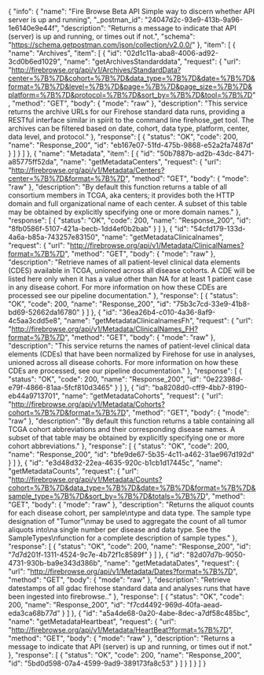 {
  "info": {
    "name": "Fire Browse Beta API Simple way to discern whether API server is up and running",
    "_postman_id": "24047d2c-93e9-413b-9a96-1e6140e9e44f",
    "description": "Returns a message to indicate that API (server) is up and running, or times out if not.",
    "schema": "https://schema.getpostman.com/json/collection/v2.0.0/"
  },
  "item": [
    {
      "name": "Archives",
      "item": [
        {
          "id": "02d1c11a-aba8-4006-ad92-3cd0b6ed1029",
          "name": "getArchivesStandarddata",
          "request": {
            "url": "http://firebrowse.org/api/v1/Archives/StandardData?center=%7B%7D&cohort=%7B%7D&data_type=%7B%7D&date=%7B%7D&format=%7B%7D&level=%7B%7D&page=%7B%7D&page_size=%7B%7D&platform=%7B%7D&protocol=%7B%7D&sort_by=%7B%7D&tool=%7B%7D",
            "method": "GET",
            "body": {
              "mode": "raw"
            },
            "description": "This service returns the archive URLs for our Firehose standard data runs, providing a RESTful interface similar in spirit to the command line firehose_get tool. The archives can be filtered based on date, cohort, data type, platform, center, data level, and protocol."
          },
          "response": [
            {
              "status": "OK",
              "code": 200,
              "name": "Response_200",
              "id": "eb167e07-51fd-475b-9868-e52a2fa7487d"
            }
          ]
        }
      ]
    },
    {
      "name": "Metadata",
      "item": [
        {
          "id": "50b7887b-ad2b-43dc-8471-a85775ff52da",
          "name": "getMetadataCenters",
          "request": {
            "url": "http://firebrowse.org/api/v1/Metadata/Centers?center=%7B%7D&format=%7B%7D",
            "method": "GET",
            "body": {
              "mode": "raw"
            },
            "description": "By default this function returns a table of all consortium members in TCGA, aka centers; it provides both the HTTP domain and full organizational name of each center.  A subset of this table may be obtained by explicitly specifying one or more domain names."
          },
          "response": [
            {
              "status": "OK",
              "code": 200,
              "name": "Response_200",
              "id": "8fb0586f-5107-421a-becb-1dd4ef0b2bab"
            }
          ]
        },
        {
          "id": "54cfd179-133d-4a6a-b85a-743257e83150",
          "name": "getMetadataClinicalnames",
          "request": {
            "url": "http://firebrowse.org/api/v1/Metadata/ClinicalNames?format=%7B%7D",
            "method": "GET",
            "body": {
              "mode": "raw"
            },
            "description": "Retrieve names of all patient-level clinical data elements (CDES) available in TCGA, unioned across all disease cohorts. A CDE will be listed here only when it has a value other than NA for at least 1 patient case in any disease cohort. For more information on how these CDEs are processed see our pipeline documentation."
          },
          "response": [
            {
              "status": "OK",
              "code": 200,
              "name": "Response_200",
              "id": "75b3c7cd-33e9-41b8-bd69-52662da16780"
            }
          ]
        },
        {
          "id": "36ea26b4-c010-4a36-8af9-4c5aa3cdd5e8",
          "name": "getMetadataClinicalnamesFh",
          "request": {
            "url": "http://firebrowse.org/api/v1/Metadata/ClinicalNames_FH?format=%7B%7D",
            "method": "GET",
            "body": {
              "mode": "raw"
            },
            "description": "This service returns the names of patient-level clinical data elements (CDEs) that have been normalized by Firehose for use in analyses, unioned across all disease cohorts. For more information on how these CDEs are processed, see our pipeline documentation."
          },
          "response": [
            {
              "status": "OK",
              "code": 200,
              "name": "Response_200",
              "id": "0e22398d-e79f-4866-81aa-5fcf810d3465"
            }
          ]
        },
        {
          "id": "ba8208d0-cff9-4bb7-8190-eb44a9713701",
          "name": "getMetadataCohorts",
          "request": {
            "url": "http://firebrowse.org/api/v1/Metadata/Cohorts?cohort=%7B%7D&format=%7B%7D",
            "method": "GET",
            "body": {
              "mode": "raw"
            },
            "description": "By default this function returns a table containing all TCGA cohort abbreviations and their corresponding disease names.  A subset of that table may be obtained by explicitly specifying one or more cohort abbreviations."
          },
          "response": [
            {
              "status": "OK",
              "code": 200,
              "name": "Response_200",
              "id": "bfe9de67-5b35-4c11-a462-31ae967d192d"
            }
          ]
        },
        {
          "id": "e3d48d32-22ea-4635-920c-b1cb1d17445c",
          "name": "getMetadataCounts",
          "request": {
            "url": "http://firebrowse.org/api/v1/Metadata/Counts?cohort=%7B%7D&data_type=%7B%7D&date=%7B%7D&format=%7B%7D&sample_type=%7B%7D&sort_by=%7B%7D&totals=%7B%7D",
            "method": "GET",
            "body": {
              "mode": "raw"
            },
            "description": "Returns the aliquot counts for each disease cohort, per sample\ntype and data type.  The sample type designation of \"Tumor\"\nmay be used to aggregate the count of all tumor aliquots into\na single number per disease and data type. See the SampleTypes\nfunction for a complete description of sample types."
          },
          "response": [
            {
              "status": "OK",
              "code": 200,
              "name": "Response_200",
              "id": "7d7d201f-1311-4524-9c7e-4b72f1c8589f"
            }
          ]
        },
        {
          "id": "82d07d7b-9050-4731-930b-ba9e343d386b",
          "name": "getMetadataDates",
          "request": {
            "url": "http://firebrowse.org/api/v1/Metadata/Dates?format=%7B%7D",
            "method": "GET",
            "body": {
              "mode": "raw"
            },
            "description": "Retrieve datestamps of all gdac firehose standard data and analyses runs that have been ingested into firebrowse.."
          },
          "response": [
            {
              "status": "OK",
              "code": 200,
              "name": "Response_200",
              "id": "f7cd4492-969d-40fa-aead-eda3ca68b77d"
            }
          ]
        },
        {
          "id": "a5a4de68-0a20-4abe-8dec-a7df58c485bc",
          "name": "getMetadataHeartbeat",
          "request": {
            "url": "http://firebrowse.org/api/v1/Metadata/HeartBeat?format=%7B%7D",
            "method": "GET",
            "body": {
              "mode": "raw"
            },
            "description": "Returns a message to indicate that API (server) is up and running, or times out if not."
          },
          "response": [
            {
              "status": "OK",
              "code": 200,
              "name": "Response_200",
              "id": "5bd0d598-07a4-4599-9ad9-389173fa8c53"
            }
          ]
        }
      ]
    }
  ]
}